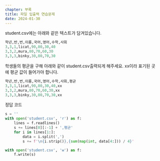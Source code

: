 ```yaml
---
chapter: 부록
title: 파일 입출력 연습문제
date: 2024-01-30
---
```


student.csv에는 아래와 같은 텍스트가 담겨있습니다.

```python
학년,반,번,이름,국어,영어,수학,사회
3,3,1,licat,90,80,30,40
3,3,2,mura,80,70,60,30
3,3,3,binky,30,80,70,30
```

학생들의 평균을 구해 아래와 같이 student.csv출력되게 해주세요. xx이라 표기된 곳에 평균 값이 들어가야 합니다.

```python
학년,반,번,이름,국어,영어,수학,사회,평균
3,3,1,licat,90,80,30,40,xx
3,3,2,mura,80,70,60,30,xx
3,3,3,binky,30,80,70,30,xx
```

정답 코드

```python
s = ''
with open('student.csv', 'r') as f:
    lines = f.readlines()
    s += lines[0][:-1] + ',평균'
    for i in lines[1:]:
        data = i.split(',')
        s += f'\n{i.strip()},{sum(map(int, data[4:])) / 4}'

with open('student.csv', 'w') as f:
    f.write(s)
```
